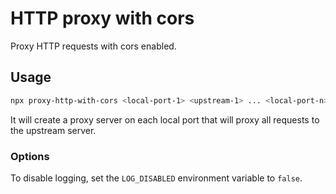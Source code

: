 # HTTP proxy with cors

Proxy HTTP requests with cors enabled.

## Usage

```bash
npx proxy-http-with-cors <local-port-1> <upstream-1> ... <local-port-n> <upstream-n>
```

It will create a proxy server on each local port that will proxy all requests to the upstream server.


### Options

To disable logging, set the `LOG_DISABLED` environment variable to `false`.
